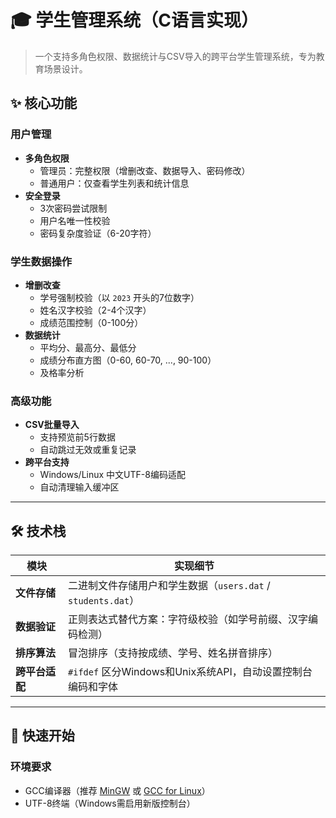 # 🎓 学生管理系统（C语言实现）
> 一个支持多角色权限、数据统计与CSV导入的跨平台学生管理系统，专为教育场景设计。
## ✨ 核心功能

### 用户管理
- **多角色权限**  
  - 管理员：完整权限（增删改查、数据导入、密码修改）  
  - 普通用户：仅查看学生列表和统计信息  
- **安全登录**  
  - 3次密码尝试限制  
  - 用户名唯一性校验  
  - 密码复杂度验证（6-20字符）
   
### **学生数据操作**
- **增删改查**  
  - 学号强制校验（以 `2023` 开头的7位数字）  
  - 姓名汉字校验（2-4个汉字）  
  - 成绩范围控制（0-100分）  
- **数据统计**  
  - 平均分、最高分、最低分  
  - 成绩分布直方图（0-60, 60-70, ..., 90-100）  
  - 及格率分析  

### **高级功能**
- **CSV批量导入**  
  - 支持预览前5行数据  
  - 自动跳过无效或重复记录  
- **跨平台支持**  
  - Windows/Linux 中文UTF-8编码适配  
  - 自动清理输入缓冲区  

---

## 🛠️ 技术栈

| 模块             | 实现细节                                                                 
|------------------|-------------------------------------------------------------------------
| **文件存储**     | 二进制文件存储用户和学生数据（`users.dat` / `students.dat`）                
| **数据验证**     | 正则表达式替代方案：字符级校验（如学号前缀、汉字编码检测）                    
| **排序算法**     | 冒泡排序（支持按成绩、学号、姓名拼音排序）                                   
| **跨平台适配**   | `#ifdef` 区分Windows和Unix系统API，自动设置控制台编码和字体                  

---

## 🚀 快速开始

### 环境要求
- GCC编译器（推荐 [MinGW](https://www.mingw-w64.org/) 或 [GCC for Linux](https://gcc.gnu.org/)）
- UTF-8终端（Windows需启用新版控制台）


